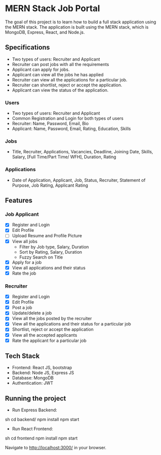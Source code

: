# MERN Stack Job Portal

The goal of this project is to learn how to build a full stack application using the MERN stack. The application is built using the MERN stack, which is MongoDB, Express, React, and Node.js.

## Specifications

- Two types of users: Recruiter and Applicant
- Recruiter can post jobs with all the requirements
- Applicant can apply for jobs.
- Applicant can view all the jobs he has applied
- Recruiter can view all the applications for a particular job.
- Recruiter can shortlist, reject or accept the application.
- Applicant can view the status of the application.

### Users

- Two types of users: Recruiter and Applicant
- Common Registration and Login for both types of users
- Recruiter: Name, Password, Email, Bio
- Applicant: Name, Password, Email, Rating, Education, Skills

### Jobs

- Title, Recruiter, Applications, Vacancies, Deadline, Joining Date, Skills, Salary, [Full Time/Part Time/ WFH], Duration, Rating

### Applications

- Date of Application, Applicant, Job, Status, Recruiter, Statement of Purpose, Job Rating, Applicant Rating

## Features

### Job Applicant

- [x] Register and Login
- [x] Edit Profile
- [ ] Upload Resume and Profile Picture
- [x] View all jobs
  - Filter by Job type, Salary, Duration
  - Sort by Rating, Salary, Duration
  - Fuzzy Search on Title
- [x] Apply for a job
- [x] View all applications and their status
- [x] Rate the job

### Recruiter

- [x] Register and Login
- [x] Edit Profile
- [x] Post a job
- [x] Update/delete a job
- [x] View all the jobs posted by the recruiter
- [x] View all the applications and their status for a particular job
- [x] Shortlist, reject or accept the application
- [x] View all the accepted applicants
- [x] Rate the applicant for a particular job

## Tech Stack

- Frontend: React JS, bootstrap
- Backend: Node JS, Express JS
- Database: MongoDB
- Authentication: JWT

## Running the project

- Run Express Backend:

sh
cd backend/
npm install
npm start

- Run React Frontend:

sh
cd frontend
npm install
npm start

Navigate to [http://localhost:3000/](http://localhost:3000/) in your browser.
